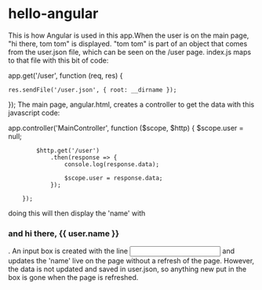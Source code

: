 # hello-angular

This is how Angular is used in this app.When the user is on the main page, "hi there, tom tom" is displayed. "tom tom" is part of an object that comes from the user.json file, which can be seen on the /user page. index.js maps to that file with this bit of code:

app.get('/user', function (req, res) {

    res.sendFile('/user.json', { root: __dirname });

});
The main page, angular.html, creates a controller to get the data with this javascript code:

app.controller('MainController', function ($scope, $http) {
            $scope.user = null;

            $http.get('/user')
                .then(response => {
                    console.log(response.data);

                    $scope.user = response.data;
                });

        });
doing this will then display the 'name' with <h3 id="user-greeting">and hi there, {{ user.name }}</h3>. An input box is created with the line <input ng-model="user.name"> and updates the 'name' live on the page without a refresh of the page. However, the data is not updated and saved in user.json, so anything new put in the box is gone when the page is refreshed.
